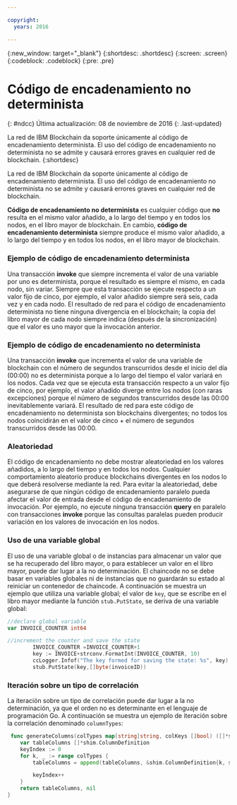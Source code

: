 ```yaml
---

copyright:
  years: 2016

---
```


{:new_window: target="_blank"}
{:shortdesc: .shortdesc}
{:screen: .screen}
{:codeblock: .codeblock}
{:pre: .pre}

# Código de encadenamiento no determinista
{: #ndcc}
Última actualización: 08 de noviembre de 2016
{: .last-updated}

La red de IBM Blockchain da soporte únicamente al código de encadenamiento determinista. El uso del código de encadenamiento no determinista no se admite y causará errores graves en cualquier red de blockchain.
{:shortdesc}

La red de IBM Blockchain da soporte únicamente al código de encadenamiento determinista. El uso del código de encadenamiento no determinista no se admite y causará errores graves en cualquier red de blockchain.

**Código de encadenamiento no determinista** es cualquier código que **no** resulta en el mismo valor añadido, a lo largo del tiempo y en todos los nodos, en el libro mayor de blockchain. En cambio, **código de encadenamiento determinista** siempre produce el mismo valor añadido, a lo largo del tiempo y en todos los nodos, en el libro mayor de blockchain.

### Ejemplo de código de encadenamiento determinista
Una transacción **invoke** que siempre incrementa el valor de una variable por uno es determinista, porque el resultado es siempre el mismo, en cada nodo, sin variar. Siempre que esta transacción se ejecute respecto a un valor fijo de cinco, por ejemplo, el valor añadido siempre será seis, cada vez y en cada nodo. El resultado de red para el código de encadenamiento determinista no tiene ninguna divergencia en el blockchain; la copia del libro mayor de cada nodo siempre indica (después de la sincronización) que el valor es uno mayor que la invocación anterior.

### Ejemplo de código de encadenamiento no determinista
Una transacción **invoke** que incrementa el valor de una variable de blockchain con el número de segundos transcurridos desde el inicio del día (00:00) no es determinista porque a lo largo del tiempo el valor variará en los nodos. Cada vez que se ejecuta esta transacción respecto a un valor fijo de cinco, por ejemplo, el valor añadido diverge entre los nodos (con raras excepciones) porque el número de segundos transcurridos desde las 00:00 inevitablemente variará. El resultado de red para este código de encadenamiento no determinista son blockchains divergentes; no todos los nodos coincidirán en el valor de cinco + el número de segundos transcurridos desde las 00:00.

### Aleatoriedad
El código de encadenamiento no debe mostrar aleatoriedad en los valores añadidos, a lo largo del tiempo y en todos los nodos. Cualquier comportamiento aleatorio produce blockchains divergentes en los nodos lo que deberá resolverse mediante la red. Para evitar la aleatoriedad, debe asegurarse de que ningún código de encadenamiento paralelo pueda afectar el valor de entrada desde el código de encadenamiento de invocación. Por ejemplo, no ejecute ninguna transacción **query** en paralelo con transacciones **invoke** porque las consultas paralelas pueden producir variación en los valores de invocación en los nodos.

### Uso de una variable global
El uso de una variable global o de instancias para almacenar un valor que se ha recuperado del libro mayor, o para establecer un valor en el libro mayor, puede dar lugar a la no determinación. El chaincode no se debe basar en variables globales ni de instancias que no guardarán su estado al reiniciar un contenedor de chaincode. A continuación se muestra un ejemplo que utiliza una variable global; el valor de `key`, que se escribe en el libro mayor mediante la función `stub.PutState`, se deriva de una variable global:

```go
//declare global variable
var INVOICE_COUNTER int64

//increment the counter and save the state
		INVOICE_COUNTER =INVOICE_COUNTER+1
		key := INVOICE+strconv.FormatInt(INVOICE_COUNTER, 10)
		ccLogger.Infof("The key formed for saving the state: %s", key)
		stub.PutState(key,[]byte(invoiceID))
```

### Iteración sobre un tipo de correlación
La iteración sobre un tipo de correlación puede dar lugar a la no determinación, ya que el orden no es determinante en el lenguaje de programación Go. A continuación se muestra un ejemplo de iteración sobre la correlación denominado `columnTypes`:

```go
 func generateColumns(colTypes map[string]string, colKeys []bool) ([]*shim.ColumnDefinition, error) {
	var tableColumns []*shim.ColumnDefinition
	keyIndex := 0
	for k, _ := range colTypes {
		tableColumns = append(tableColumns, &shim.ColumnDefinition{k, shim.ColumnDefinition_STRING, colKeys[keyIndex]})

		keyIndex++
	}
	return tableColumns, nil
}
```

